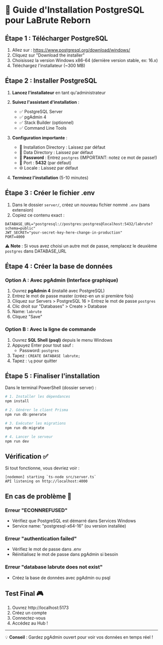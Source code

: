 # 🐘 Guide d'Installation PostgreSQL pour LaBrute Reborn

## Étape 1 : Télécharger PostgreSQL

1. Allez sur : https://www.postgresql.org/download/windows/
2. Cliquez sur "Download the installer"
3. Choisissez la version Windows x86-64 (dernière version stable, ex: 16.x)
4. Téléchargez l'installateur (~300 MB)

## Étape 2 : Installer PostgreSQL

1. **Lancez l'installateur** en tant qu'administrateur

2. **Suivez l'assistant d'installation** :
   - ✅ PostgreSQL Server
   - ✅ pgAdmin 4
   - ✅ Stack Builder (optionnel)
   - ✅ Command Line Tools

3. **Configuration importante** :
   - 📁 Installation Directory : Laissez par défaut
   - 📁 Data Directory : Laissez par défaut
   - 🔑 **Password** : Entrez `postgres` (IMPORTANT: notez ce mot de passe!)
   - 🔌 Port : **5432** (par défaut)
   - 🌐 Locale : Laissez par défaut

4. **Terminez l'installation** (5-10 minutes)

## Étape 3 : Créer le fichier .env

1. Dans le dossier `server/`, créez un nouveau fichier nommé `.env` (sans extension)
2. Copiez ce contenu exact :
```
DATABASE_URL="postgresql://postgres:postgres@localhost:5432/labrute?schema=public"
JWT_SECRET="your-secret-key-here-change-in-production"
PORT=4000
```

⚠️ **Note** : Si vous avez choisi un autre mot de passe, remplacez le deuxième `postgres` dans DATABASE_URL

## Étape 4 : Créer la base de données

### Option A : Avec pgAdmin (Interface graphique)
1. Ouvrez **pgAdmin 4** (installé avec PostgreSQL)
2. Entrez le mot de passe master (créez-en un si première fois)
3. Cliquez sur Servers > PostgreSQL 16 > Entrez le mot de passe `postgres`
4. Clic droit sur "Databases" > Create > Database
5. Name: `labrute`
6. Cliquez "Save"

### Option B : Avec la ligne de commande
1. Ouvrez **SQL Shell (psql)** depuis le menu Windows
2. Appuyez Enter pour tout sauf :
   - Password: `postgres`
3. Tapez : `CREATE DATABASE labrute;`
4. Tapez : `\q` pour quitter

## Étape 5 : Finaliser l'installation

Dans le terminal PowerShell (dossier server) :

```powershell
# 1. Installer les dépendances
npm install

# 2. Générer le client Prisma
npm run db:generate

# 3. Exécuter les migrations
npm run db:migrate

# 4. Lancer le serveur
npm run dev
```

## Vérification ✅

Si tout fonctionne, vous devriez voir :
```
[nodemon] starting `ts-node src/server.ts`
API listening on http://localhost:4000
```

## En cas de problème 🔧

### Erreur "ECONNREFUSED"
- Vérifiez que PostgreSQL est démarré dans Services Windows
- Service name: "postgresql-x64-16" (ou version installée)

### Erreur "authentication failed"
- Vérifiez le mot de passe dans .env
- Réinitialisez le mot de passe dans pgAdmin si besoin

### Erreur "database labrute does not exist"
- Créez la base de données avec pgAdmin ou psql

## Test Final 🎮

1. Ouvrez http://localhost:5173
2. Créez un compte
3. Connectez-vous
4. Accédez au Hub !

---

💡 **Conseil** : Gardez pgAdmin ouvert pour voir vos données en temps réel !
